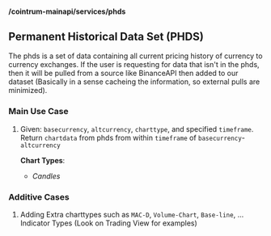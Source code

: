 #### /cointrum-mainapi/services/phds

## Permanent Historical Data Set (PHDS)

The phds is a set of data containing all current pricing history of currency to currency exchanges. If the user is requesting for data that isn't in the phds, then it will be pulled from a source like BinanceAPI then added to our dataset (Basically in a sense cacheing the information, so external pulls are minimized).

### Main Use Case

1. Given: `basecurrency`, `altcurrency`, `charttype`, and specified `timeframe`. Return `chartdata` from phds from within `timeframe` of `basecurrency`-`altcurrency`

   **Chart Types**:

   - _Candles_

### Additive Cases

1. Adding Extra charttypes such as `MAC-D`, `Volume-Chart`, `Base-line`, ... Indicator Types (Look on Trading View for examples)
